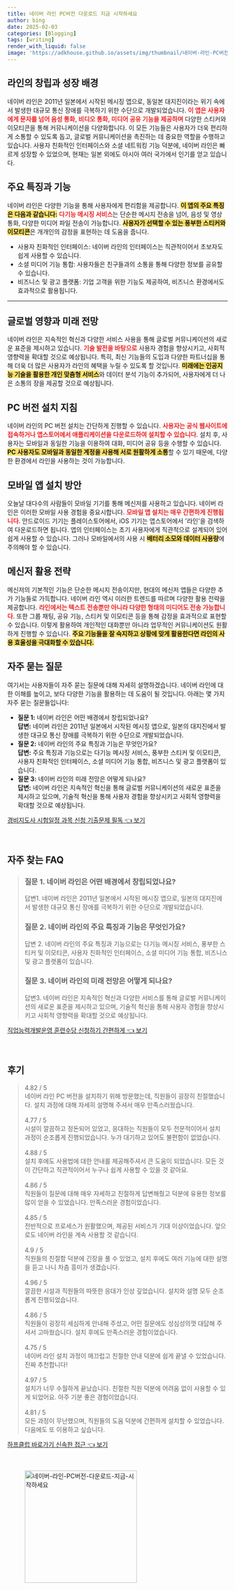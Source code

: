 ```yaml
---
title: 네이버 라인 PC버전 다운로드 지금 시작하세요
author: bing
date: 2025-02-03
categories: [Blogging]
tags: [writing]
render_with_liquid: false
image: 'https://adkhouse.github.io/assets/img/thumbnail/네이버-라인-PC버전-다운로드-지금-시작하세요.webp'
---
```



<h2 id='라인의 창립과 성장 배경'>라인의 창립과 성장 배경</h2>

<p>네이버 라인은 2011년 일본에서 시작된 메시징 앱으로, 동일본 대지진이라는 위기 속에서 발생한 대규모 통신 장애를 극복하기 위한 수단으로 개발되었습니다. <b><span style="color: #ee2323;">이 앱은 사용자에게 문자를 넘어 음성 통화, 비디오 통화, 미디어 공유 기능을 제공하며</span></b> 다양한 스티커와 이모티콘을 통해 커뮤니케이션을 다양화합니다. 이 모든 기능들은 사용자가 더욱 편리하게 소통할 수 있도록 돕고, 글로벌 커뮤니케이션을 촉진하는 데 중요한 역할을 수행하고 있습니다. 사용자 친화적인 인터페이스와 소셜 네트워킹 기능 덕분에, 네이버 라인은 빠르게 성장할 수 있었으며, 현재는 일본 외에도 아시아 여러 국가에서 인기를 얻고 있습니다.</p>

<h2 id='주요 특징과 기능'>주요 특징과 기능</h2>

<p>네이버 라인은 다양한 기능을 통해 사용자에게 편리함을 제공합니다. <b><span style="background-color: #ffe066;">이 앱의 주요 특징은 다음과 같습니다:</span></b> <b><span style="color: #ee2323;">다기능 메시징 서비스</span></b>는 단순한 메시지 전송을 넘어, 음성 및 영상 통화, 다양한 미디어 파일 전송이 가능합니다. <b><span style="background-color: #ffe066;">사용자가 선택할 수 있는 풍부한 스티커와 이모티콘</span></b>은 개개인의 감정을 표현하는 데 도움을 줍니다. <ul>
    <li>사용자 친화적인 인터페이스: 네이버 라인의 인터페이스는 직관적이어서 초보자도 쉽게 사용할 수 있습니다.</li>
    <li>소셜 미디어 기능 통합: 사용자들은 친구들과의 소통을 통해 다양한 정보를 공유할 수 있습니다.</li>
    <li>비즈니스 및 광고 플랫폼: 기업 고객을 위한 기능도 제공하여, 비즈니스 환경에서도 효과적으로 활용됩니다.</li>
</ul></p>

<hr />

<h2 id='글로벌 영향과 미래 전망'>글로벌 영향과 미래 전망</h2>

<p>네이버 라인은 지속적인 혁신과 다양한 서비스 사용을 통해 글로벌 커뮤니케이션의 새로운 표준을 제시하고 있습니다. <b><span style="color: #ee2323;">기술 발전을 바탕으로</span></b> 사용자 경험을 향상시키고, 사회적 영향력을 확대할 것으로 예상됩니다. 특히, 최신 기능들의 도입과 다양한 파트너십을 통해 더욱 더 많은 사용자가 라인의 혜택을 누릴 수 있도록 할 것입니다. <b><span style="background-color: #ffe066;">미래에는 인공지능 기술을 활용한 개인 맞춤형 서비스</span></b>와 데이터 분석 기능이 추가되어, 사용자에게 더 나은 소통의 장을 제공할 것으로 예상됩니다.</p>

<h2 id='PC 버전 설치 지침'>PC 버전 설치 지침</h2>

<p>네이버 라인의 PC 버전 설치는 간단하게 진행할 수 있습니다. <b><span style="color: #ee2323;">사용자는 공식 웹사이트에 접속하거나 앱스토어에서 애플리케이션을 다운로드하여 설치할 수 있습니다</span></b>. 설치 후, 사용자는 모바일과 동일한 기능을 이용하여 대화, 미디어 공유 등을 수행할 수 있습니다. <b><span style="background-color: #ffe066;">PC 사용자도 모바일과 동일한 계정을 사용해 서로 원활하게 소통</span></b>할 수 있기 때문에, 다양한 환경에서 라인을 사용하는 것이 가능합니다.</p>

<h2 id='모바일 앱 설치 방안'>모바일 앱 설치 방안</h2>

<p>오늘날 대다수의 사람들이 모바일 기기를 통해 메신저를 사용하고 있습니다. 네이버 라인은 이러한 모바일 사용 경험을 중요시합니다. <b><span style="color: #ee2323;">모바일 앱 설치는 매우 간편하게 진행됩니다</span></b>. 안드로이드 기기는 플레이스토어에서, iOS 기기는 앱스토어에서 '라인'을 검색하여 다운로드하면 됩니다. 앱의 인터페이스는 초기 사용자에게 직관적으로 설계되어 있어 쉽게 사용할 수 있습니다. 그러나 모바일에서의 사용 시 <b><span style="background-color: #ffe066;">배터리 소모와 데이터 사용량</span></b>에 주의해야 할 수 있습니다.</p>

<h2 id='메신저 활용 전략'>메신저 활용 전략</h2>

<p>메신저의 기본적인 기능은 단순한 메시지 전송이지만, 현대의 메신저 앱들은 다양한 추가 기능들로 가득합니다. 네이버 라인 역시 이러한 트렌드를 따르며 다양한 활용 전략을 제공합니다. <b><span style="color: #ee2323;">라인에서는 텍스트 전송뿐만 아니라 다양한 형태의 미디어도 전송 가능합니다</span></b>. 또한 그룹 채팅, 공유 기능, 스티커 및 이모티콘 등을 통해 감정을 효과적으로 표현할 수 있습니다. 이렇게 활용하여 개인적인 대화뿐만 아니라 업무적인 커뮤니케이션도 원활하게 진행할 수 있습니다. <b><span style="background-color: #ffe066;">주요 기능들을 잘 숙지하고 상황에 맞게 활용한다면 라인의 사용 효율성을 극대화할 수 있습니다.</span></b></p>

<h2 id='자주 묻는 질문'>자주 묻는 질문</h2>

<p>여기서는 사용자들이 자주 묻는 질문에 대해 자세히 설명하겠습니다. 네이버 라인에 대한 이해를 높이고, 보다 다양한 기능을 활용하는 데 도움이 될 것입니다. 아래는 몇 가지 자주 묻는 질문들입니다:</p>

<ul>
    <li><b>질문 1:</b> 네이버 라인은 어떤 배경에서 창립되었나요?<br>
    <b>답변:</b> 네이버 라인은 2011년 일본에서 시작된 메시징 앱으로, 일본의 대지진에서 발생한 대규모 통신 장애를 극복하기 위한 수단으로 개발되었습니다.</li>
    <li><b>질문 2:</b> 네이버 라인의 주요 특징과 기능은 무엇인가요?<br>
    <b>답변:</b> 주요 특징과 기능으로는 다기능 메시징 서비스, 풍부한 스티커 및 이모티콘, 사용자 친화적인 인터페이스, 소셜 미디어 기능 통합, 비즈니스 및 광고 플랫폼이 있습니다.</li>
    <li><b>질문 3:</b> 네이버 라인의 미래 전망은 어떻게 되나요?<br>
    <b>답변:</b> 네이버 라인은 지속적인 혁신을 통해 글로벌 커뮤니케이션의 새로운 표준을 제시하고 있으며, 기술적 혁신을 통해 사용자 경험을 향상시키고 사회적 영향력을 확대할 것으로 예상됩니다.</li>
</ul>


<p><a class="click-button" title="경비지도사 시험일정 과목 신청 기출문제 필독" href="https://adkhouse.github.io/posts/%EA%B2%BD%EB%B9%84%EC%A7%80%EB%8F%84%EC%82%AC-%EC%8B%9C%ED%97%98%EC%9D%BC%EC%A0%95-%EA%B3%BC%EB%AA%A9-%EC%8B%A0%EC%B2%AD-%EA%B8%B0%EC%B6%9C%EB%AC%B8%EC%A0%9C-%ED%95%84%EB%8F%85/" rel="dofollow">경비지도사 시험일정 과목 신청 기출문제 필독 👈 보기</a></p><br>
<h2 id='자주_찾는_FAQ'>자주 찾는 FAQ</h2>
<div itemscope="" itemtype="https://schema.org/FAQPage"> 
    <blockquote> 
        <div itemscope="" itemprop="mainEntity" itemtype="https://schema.org/Question"> 
            <h3 itemprop="name">질문 1. 네이버 라인은 어떤 배경에서 창립되었나요?</h3> 
            <div itemscope="" itemprop="acceptedAnswer" itemtype="https://schema.org/Answer"> 
                <span itemprop="text"> 
                    <p>답변1. 네이버 라인은 2011년 일본에서 시작된 메시징 앱으로, 일본의 대지진에서 발생한 대규모 통신 장애를 극복하기 위한 수단으로 개발되었습니다.</p> 
                </span> 
            </div> 
        </div> 
        <div itemscope="" itemprop="mainEntity" itemtype="https://schema.org/Question"> 
            <h3 itemprop="name">질문 2. 네이버 라인의 주요 특징과 기능은 무엇인가요?</h3> 
            <div itemscope="" itemprop="acceptedAnswer" itemtype="https://schema.org/Answer"> 
                <span itemprop="text"> 
                    <p>답변 2. 네이버 라인의 주요 특징과 기능으로는 다기능 메시징 서비스, 풍부한 스티커 및 이모티콘, 사용자 친화적인 인터페이스, 소셜 미디어 기능 통합, 비즈니스 및 광고 플랫폼이 있습니다.</p> 
                </span> 
            </div> 
        </div> 
        <div itemscope="" itemprop="mainEntity" itemtype="https://schema.org/Question"> 
            <h3 itemprop="name">질문 3. 네이버 라인의 미래 전망은 어떻게 되나요?</h3> 
            <div itemscope="" itemprop="acceptedAnswer" itemtype="https://schema.org/Answer"> 
                <span itemprop="text"> 
                    <p>답변3. 네이버 라인은 지속적인 혁신과 다양한 서비스를 통해 글로벌 커뮤니케이션의 새로운 표준을 제시하고 있으며, 기술적 혁신을 통해 사용자 경험을 향상시키고 사회적 영향력을 확대할 것으로 예상됩니다.</p> 
                </span> 
            </div> 
        </div> 
    </blockquote> 
</div>
<p><a class="click-button" title="직업능력개발운영 훈련수당 신청하기 간편하게" href="https://adkhouse.github.io/posts/%EC%A7%81%EC%97%85%EB%8A%A5%EB%A0%A5%EA%B0%9C%EB%B0%9C%EC%9A%B4%EC%98%81-%ED%9B%88%EB%A0%A8%EC%88%98%EB%8B%B9-%EC%8B%A0%EC%B2%AD%ED%95%98%EA%B8%B0-%EA%B0%84%ED%8E%B8%ED%95%98%EA%B2%8C/" rel="dofollow">직업능력개발운영 훈련수당 신청하기 간편하게 👈 보기</a></p><br>
<h2 id='후기'>후기</h2>
<div itemscope itemtype="https://schema.org/Product">
  <blockquote>
  <div itemprop="review" itemscope itemtype="https://schema.org/Review">
      <div itemprop="reviewRating" itemscope itemtype="https://schema.org/Rating"> <span itemprop="ratingValue">4.82</span> / <span itemprop="bestRating">5</span> </div>
      <span itemprop="reviewBody">네이버 라인 PC 버전을 설치하기 위해 방문했는데, 직원들이 굉장히 친절했습니다. 설치 과정에 대해 자세히 설명해 주셔서 매우 만족스러웠습니다.</span>
  </div>
  <br>
  <div itemprop="review" itemscope itemtype="https://schema.org/Review">
      <div itemprop="reviewRating" itemscope itemtype="https://schema.org/Rating"> <span itemprop="ratingValue">4.77</span> / <span itemprop="bestRating">5</span> </div>
      <span itemprop="reviewBody">시설이 깔끔하고 정돈되어 있었고, 응대하는 직원들이 모두 전문적이어서 설치 과정이 순조롭게 진행되었습니다. 누가 대기하고 있어도 불편함이 없었습니다.</span>
  </div>
  <br>
  <div itemprop="review" itemscope itemtype="https://schema.org/Review">
      <div itemprop="reviewRating" itemscope itemtype="https://schema.org/Rating"> <span itemprop="ratingValue">4.88</span> / <span itemprop="bestRating">5</span> </div>
      <span itemprop="reviewBody">설치 후에도 사용법에 대한 안내를 제공해주셔서 큰 도움이 되었습니다. 모든 것이 간단하고 직관적이어서 누구나 쉽게 사용할 수 있을 것 같아요.</span>
  </div>
  <br>
  <div itemprop="review" itemscope itemtype="https://schema.org/Review">
      <div itemprop="reviewRating" itemscope itemtype="https://schema.org/Rating"> <span itemprop="ratingValue">4.86</span> / <span itemprop="bestRating">5</span> </div>
      <span itemprop="reviewBody">직원들이 질문에 대해 매우 자세하고 친절하게 답변해줬고 덕분에 유용한 정보를 많이 얻을 수 있었습니다. 만족스러운 경험이었습니다.</span>
  </div>
  <br>
  <div itemprop="review" itemscope itemtype="https://schema.org/Review">
      <div itemprop="reviewRating" itemscope itemtype="https://schema.org/Rating"> <span itemprop="ratingValue">4.85</span> / <span itemprop="bestRating">5</span> </div>
      <span itemprop="reviewBody">전반적으로 프로세스가 원활했으며, 제공된 서비스가 기대 이상이었습니다. 앞으로도 네이버 라인을 계속 사용할 것 같습니다.</span>
  </div>
  <br>
  <div itemprop="review" itemscope itemtype="https://schema.org/Review">
      <div itemprop="reviewRating" itemscope itemtype="https://schema.org/Rating"> <span itemprop="ratingValue">4.9</span> / <span itemprop="bestRating">5</span> </div>
      <span itemprop="reviewBody">직원들의 친절함 덕분에 긴장을 풀 수 있었고, 설치 후에도 여러 기능에 대한 설명을 듣고 나니 차츰 흥미가 생겼습니다.</span>
  </div>
  <br>
  <div itemprop="review" itemscope itemtype="https://schema.org/Review">
      <div itemprop="reviewRating" itemscope itemtype="https://schema.org/Rating"> <span itemprop="ratingValue">4.96</span> / <span itemprop="bestRating">5</span> </div>
      <span itemprop="reviewBody">깔끔한 시설과 직원들의 따뜻한 응대가 인상 깊었습니다. 설치와 설명 모두 순조롭게 진행되었습니다.</span>
  </div>
  <br>
  <div itemprop="review" itemscope itemtype="https://schema.org/Review">
      <div itemprop="reviewRating" itemscope itemtype="https://schema.org/Rating"> <span itemprop="ratingValue">4.86</span> / <span itemprop="bestRating">5</span> </div>
      <span itemprop="reviewBody">직원들이 굉장히 세심하게 안내해 주셨고, 어떤 질문에도 성심성의껏 대답해 주셔서 고마웠습니다. 설치 후에도 만족스러운 경험이었습니다.</span>
  </div>
  <br>
  <div itemprop="review" itemscope itemtype="https://schema.org/Review">
      <div itemprop="reviewRating" itemscope itemtype="https://schema.org/Rating"> <span itemprop="ratingValue">4.75</span> / <span itemprop="bestRating">5</span> </div>
      <span itemprop="reviewBody">네이버 라인 설치 과정이 매끄럽고 친절한 안내 덕분에 쉽게 끝낼 수 있었습니다. 진짜 추천합니다!</span>
  </div>
  <br>
  <div itemprop="review" itemscope itemtype="https://schema.org/Review">
      <div itemprop="reviewRating" itemscope itemtype="https://schema.org/Rating"> <span itemprop="ratingValue">4.97</span> / <span itemprop="bestRating">5</span> </div>
      <span itemprop="reviewBody">설치가 너무 수월하게 끝났습니다. 친절한 직원 덕분에 어려움 없이 사용할 수 있게 되었어요. 아주 기분 좋은 경험이었습니다.</span>
  </div>
  <br>
  <div itemprop="review" itemscope itemtype="https://schema.org/Review">
      <div itemprop="reviewRating" itemscope itemtype="https://schema.org/Rating"> <span itemprop="ratingValue">4.81</span> / <span itemprop="bestRating">5</span> </div>
      <span itemprop="reviewBody">모든 과정이 무난했으며, 직원들의 도움 덕분에 간편하게 설치할 수 있었습니다. 다음에도 또 이용하고 싶습니다.</span>
  </div>
  </blockquote>
</div>
<p><a class="click-button" title="하프클럽 바로가기 신속한 접근" href="https://adkhouse.github.io/posts/%ED%95%98%ED%94%84%ED%81%B4%EB%9F%BD-%EB%B0%94%EB%A1%9C%EA%B0%80%EA%B8%B0-%EC%8B%A0%EC%86%8D%ED%95%9C-%EC%A0%91%EA%B7%BC/" rel="dofollow">하프클럽 바로가기 신속한 접근 👈 보기</a></p><br>
<figure class="image"><img src="https://adkhouse.github.io/assets/img/thumbnail/네이버-라인-PC버전-다운로드-지금-시작하세요.webp" alt="네이버-라인-PC버전-다운로드-지금-시작하세요" width="256" height="256"></figure>